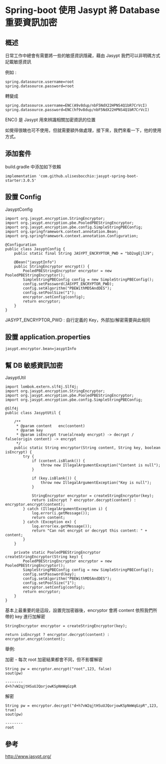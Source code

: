 # Spring-boot 使用 Jasypt 將 Database 重要資訊加密 

## 概述

日常工作中總會有需要將一些的敏感資訊隱藏，藉由 Jasypt 我們可以非明碼方式記載敏感資訊

例如 :

```
spring.datasource.username=root
spring.datasource.password=root
```

轉變成
```
spring.datasource.username=ENC(A9v8dup/nbF5NdX22HPNS4Q1bR7CrVcI)
spring.datasource.password=ENC(hf9v8dup/nbF5NdX22HPNS4Q1bR7CrVcI)
```

ENC() 是 Jasypt 用來辨識相關加密資訊的位置

如覺得很醜也可不使用，但就需要額外做處理，接下來，我們來看一下，他的使用方式。

## 添加套件

build.gradle 中添加如下依賴

```
implementation 'com.github.ulisesbocchio:jasypt-spring-boot-starter:3.0.5'
```

## 設置 Config

JasyptConfig

```
import org.jasypt.encryption.StringEncryptor;
import org.jasypt.encryption.pbe.PooledPBEStringEncryptor;
import org.jasypt.encryption.pbe.config.SimpleStringPBEConfig;
import org.springframework.context.annotation.Bean;
import org.springframework.context.annotation.Configuration;

@Configuration
public class JasyptConfig {
    public static final String JASYPT_ENCRYPTOR_PWD = "bD2ogEjlJ9";

    @Bean("jasyptInfo")
    public StringEncryptor encrypt() {
        PooledPBEStringEncryptor encryptor = new PooledPBEStringEncryptor();
        SimpleStringPBEConfig config = new SimpleStringPBEConfig();
        config.setPassword(JASYPT_ENCRYPTOR_PWD);
        config.setAlgorithm("PBEWithMD5AndDES");
        config.setPoolSize("1");
        encryptor.setConfig(config);
        return encryptor;
    }
}
```

JASYPT_ENCRYPTOR_PWD : 自行定義的 Key，外部加/解密需要與此相同

## 設置 application.properties

```
jasypt.encryptor.bean=jasyptInfo
```

## 幫 DB 敏感資訊加密

JasyptUtil

```
import lombok.extern.slf4j.Slf4j;
import org.jasypt.encryption.StringEncryptor;
import org.jasypt.encryption.pbe.PooledPBEStringEncryptor;
import org.jasypt.encryption.pbe.config.SimpleStringPBEConfig;

@Slf4j
public class JasyptUtil {

    /**
     * @param content   enc(content)
     * @param key       
     * @param isEncrypt true(already encrypt) -> decrypt / false(origin content) -> encrypt
     */
    public static String encryptor(String content, String key, boolean isEncrypt) {
        try {
            if (content.isBlank()) {
                throw new IllegalArgumentException("Content is null");
            }

            if (key.isBlank()) {
                throw new IllegalArgumentException("Key is null");
            }

            StringEncryptor encryptor = createStringEncryptor(key);
            return isEncrypt ? encryptor.decrypt(content) : encryptor.encrypt(content);
        } catch (IllegalArgumentException i) {
            log.error(i.getMessage());
            return content;
        } catch (Exception ex) {
            log.error(ex.getMessage());
            return "Can not encrypt or decrypt this content: " + content;
        }
    }

    private static PooledPBEStringEncryptor createStringEncryptor(String key) {
        PooledPBEStringEncryptor encryptor = new PooledPBEStringEncryptor();
        SimpleStringPBEConfig config = new SimpleStringPBEConfig();
        config.setPassword(key);
        config.setAlgorithm("PBEWithMD5AndDES");
        config.setPoolSize("1");
        encryptor.setConfig(config);
        return encryptor;
    }
}
```

基本上最重要的是這段，設置完加密器後，encryptor 會將 content 依照我們所帶的 key 進行加解密

```
StringEncryptor encryptor = createStringEncryptor(key);

return isEncrypt ? encryptor.decrypt(content) : encryptor.encrypt(content);
```

舉例:

加密 - 每次 root 加密結果都會不同，但不影響解密

```
String pw = encryptor.encrypt("root",123, false)
sout(pw)

--------
d+h7vW2qjtHSuUJQorjowKSpNmWqGzpR
```

解密

```
String pw = encryptor.decrypt("d+h7vW2qjtHSuUJQorjowKSpNmWqGzpR",123, true)
sout(pw)

--------
root
```

## 參考
http://www.jasypt.org/
